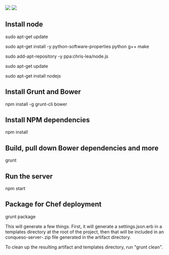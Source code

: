 ![](https://david-dm.org/rapid7/conqueso.png) ![](https://travis-ci.org/rapid7/conqueso.png)

Install node
------
sudo apt-get update

sudo apt-get install -y python-software-properties python g++ make

sudo add-apt-repository -y ppa:chris-lea/node.js

sudo apt-get update

sudo apt-get install nodejs


Install Grunt and Bower
------
npm install -g grunt-cli bower


Install NPM dependencies
------
npm install


Build, pull down Bower dependencies and more
------
grunt


Run the server
------
npm start


Package for Chef deployment
------
grunt package

This will generate a few things.  First, it will generate a settings.json.erb in a 
templates directory at the root of the project, then that will be included in an 
conqueso-server-<version>.zip file generated in the artifact directory. 

To clean up the resulting artifact and templates directory, run "grunt clean".
